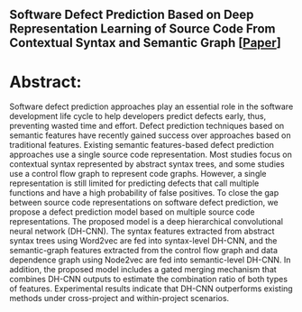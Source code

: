 ## Software Defect Prediction Based on Deep Representation Learning of Source Code From Contextual Syntax and Semantic Graph [[Paper](https://ieeexplore.ieee.org/abstract/document/10418777)]

# Abstract:
Software defect prediction approaches play an essential role in the software development life cycle to help developers predict defects early, thus, preventing wasted time and effort. Defect prediction techniques based on semantic features have recently gained success over approaches based on traditional features. Existing semantic features-based defect prediction approaches use a single source code representation. Most studies focus on contextual syntax represented by abstract syntax trees, and some studies use a control flow graph to represent code graphs. However, a single representation is still limited for predicting defects that call multiple functions and have a high probability of false positives. To close the gap between source code representations on software defect prediction, we propose a defect prediction model based on multiple source code representations. The proposed model is a deep hierarchical convolutional neural network (DH-CNN). The syntax features extracted from abstract syntax trees using Word2vec are fed into syntax-level DH-CNN, and the semantic-graph features extracted from the control flow graph and data dependence graph using Node2vec are fed into semantic-level DH-CNN. In addition, the proposed model includes a gated merging mechanism that combines DH-CNN outputs to estimate the combination ratio of both types of features. Experimental results indicate that DH-CNN outperforms existing methods under cross-project and within-project scenarios.
